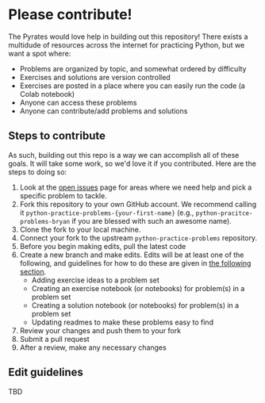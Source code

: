 # Please contribute!

The Pyrates would love help in building out this repository! There exists a multidude of resources across the internet for practicing Python, but we want a spot where:

* Problems are organized by topic, and somewhat ordered by difficulty
* Exercises and solutions are version controlled
* Exercises are posted in a place where you can easily run the code (a Colab notebook)
* Anyone can access these problems
* Anyone can contribute/add problems and solutions

## Steps to contribute

As such, building out this repo is a way we can accomplish all of these goals. It will take some work, so we'd love it if you contributed. Here are the steps to doing so:

1. Look at the [open issues](https://github.com/PDXPythonPirates/python-practice-problems/issues) page for areas where we need help and pick a specific problem to tackle.
2. Fork this repository to your own GitHub account. We recommend calling it `python-practice-problems-{your-first-name}` (e.g., `python-pracitce-problems-bryan` if you are blessed with such an awesome name).
3. Clone the fork to your local machine.
4. Connect your fork to the upstream `python-practice-problems` repository.
5. Before you begin making edits, pull the latest code
6. Create a new branch and make edits. Edits will be at least one of the following, and guidelines for how to do these are given in [the following section](https://github.com/PDXPythonPirates/python-practice-problems#edit-guidelines).
    * Adding exercise ideas to a problem set
    * Creating an exercise notebook (or notebooks) for problem(s) in a problem set
    * Creating a solution notebook (or notebooks) for problem(s) in a problem set
    * Updating readmes to make these problems easy to find
7. Review your changes and push them to your fork
8. Submit a pull request
9. After a review, make any necessary changes

## Edit guidelines

TBD